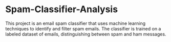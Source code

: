 # Spam-Classifier-Analysis
This project is an email spam classifier that uses machine learning techniques to identify and filter spam emails. The classifier is trained on a labeled dataset of emails, distinguishing between spam and ham messages. 
